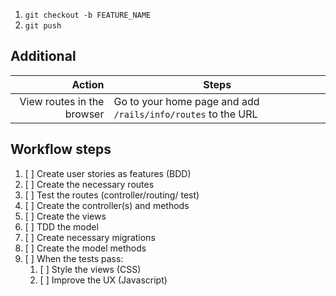 
1. `git checkout -b FEATURE_NAME`
1. `git push`


## Additional

Action | Steps
-----: | ------
View routes in the browser | Go to your home page and add `/rails/info/routes` to the URL

## Workflow steps

1. [ ] Create user stories as features (BDD)
2. [ ] Create the necessary routes
3. [ ] Test the routes (controller/routing/ test)
4. [ ] Create the controller(s) and methods
5. [ ] Create the views
6. [ ] TDD the model
7. [ ] Create necessary migrations
8. [ ] Create the model methods
9. [ ] When the tests pass:
    1. [ ] Style the views (CSS)
    2. [ ] Improve the UX (Javascript)
